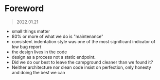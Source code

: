 # Foreword

> 2022.01.21

- small things matter
- 80% or more of what we do is "maintenance"
- consistent indentation style was one of the most significant indicator of low bug report
- the design lives in the code
- design as a process not a static endpoint.
- Did we do our best to leave the campground cleaner than we found it?
- Neither architecture nor clean code insist on perfection, only honesty and doing the best we can
